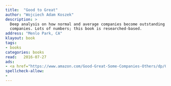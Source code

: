 ```yaml
---
title:  "Good to Great"
author: "Wojciech Adam Koszek"
description: >
  Deep analysis on how normal and average companies become outstanding
  companies. Lots of numbers; this book is researched-based.
address: "Menlo Park, CA"
klayout: book
tags:
- books
categories: books
read:	2016-07-27
ads:
- <a href="https://www.amazon.com/Good-Great-Some-Companies-Others/dp/0066620996/ref=as_li_ss_il?ie=UTF8&qid=1469775126&sr=8-1&keywords=good+to+great&linkCode=li2&tag=wkoszek08-20&linkId=6cd2515ee34b97544c9e7eb76e46014c" target="_blank"><img border="0" src="//ws-na.amazon-adsystem.com/widgets/q?_encoding=UTF8&ASIN=0066620996&Format=_SL160_&ID=AsinImage&MarketPlace=US&ServiceVersion=20070822&WS=1&tag=wkoszek08-20" ></a><img src="https://ir-na.amazon-adsystem.com/e/ir?t=wkoszek08-20&l=li2&o=1&a=0066620996" width="1" height="1" border="0" alt="" style="border:none !important; margin:0px !important;" />
spellcheck-allow:
- 
---
```


